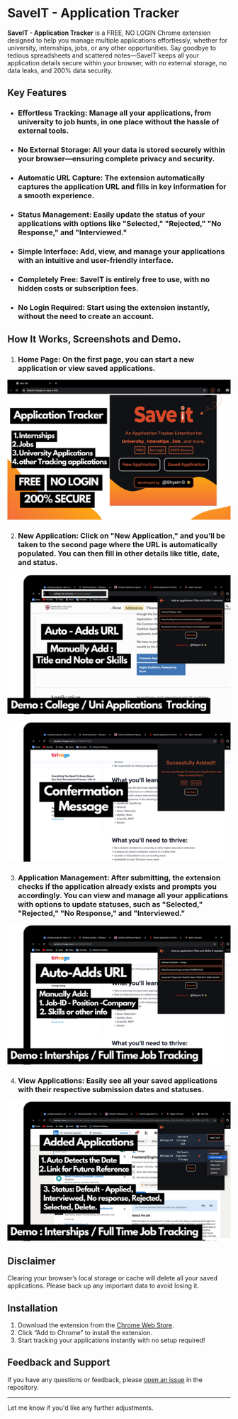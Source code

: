 # SaveIT - Application Tracker

**SaveIT - Application Tracker** is a FREE, NO LOGIN Chrome extension designed to help you manage multiple applications effortlessly, whether for university, internships, jobs, or any other opportunities. Say goodbye to tedious spreadsheets and scattered notes—SaveIT keeps all your application details secure within your browser, with no external storage, no data leaks, and 200% data security. 

## Key Features
- ### **Effortless Tracking:** Manage all your applications, from university to job hunts, in one place without the hassle of external tools.
- ### **No External Storage:** All your data is stored securely within your browser—ensuring complete privacy and security.
- ### **Automatic URL Capture:** The extension automatically captures the application URL and fills in key information for a smooth experience.
- ### **Status Management:** Easily update the status of your applications with options like "Selected," "Rejected," "No Response," and "Interviewed."
- ### **Simple Interface:** Add, view, and manage your applications with an intuitive and user-friendly interface.
- ### **Completely Free:** SaveIT is entirely free to use, with no hidden costs or subscription fees.
- ### **No Login Required:** Start using the extension instantly, without the need to create an account.

## How It Works, Screenshots and Demo.
1. ### **Home Page:** On the first page, you can start a new application or view saved applications.

![Screenshot 1](./assets/1.png)

2. ### **New Application:** Click on "New Application," and you’ll be taken to the second page where the URL is automatically populated. You can then fill in other details like title, date, and status.

![Screenshot 2](./assets/2.png)

![Screenshot 3](./assets/3.png)

3. ### **Application Management:** After submitting, the extension checks if the application already exists and prompts you accordingly. You can view and manage all your applications with options to update statuses, such as "Selected," "Rejected," "No Response," and "Interviewed."

![Screenshot 4](./assets/4.png)

4. ### **View Applications:** Easily see all your saved applications with their respective submission dates and statuses.

![Screenshot 5](./assets/5.png)

## Disclaimer
Clearing your browser’s local storage or cache will delete all your saved applications. Please back up any important data to avoid losing it.

## Installation
1. Download the extension from the [Chrome Web Store](#).
2. Click “Add to Chrome” to install the extension.
3. Start tracking your applications instantly with no setup required!
<!-- 

### Watch the Demo
[![Watch the Demo](#)](#) -->

## Feedback and Support
If you have any questions or feedback, please [open an issue](https://github.com/shyamg090/SaveIt---Application-Tracker-Public-Version-.git) in the repository.

---

Let me know if you'd like any further adjustments.